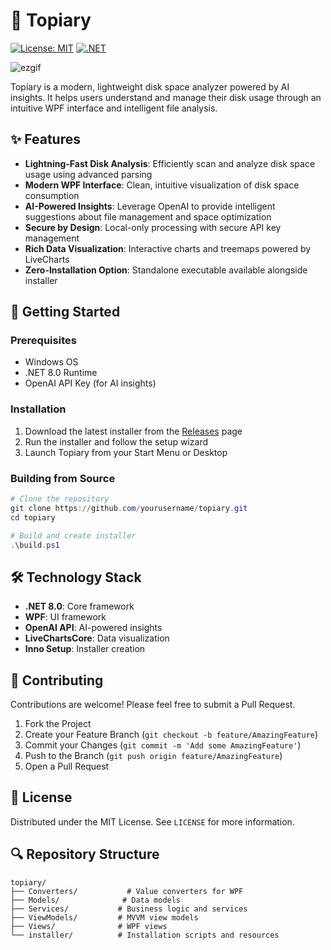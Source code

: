 # 🌳 Topiary

[![License: MIT](https://img.shields.io/badge/License-MIT-yellow.svg)](https://opensource.org/licenses/MIT)
[![.NET](https://img.shields.io/badge/.NET-8.0-512BD4)](https://dotnet.microsoft.com/download/dotnet/8.0)

![ezgif](https://github.com/user-attachments/assets/13f46ddb-473e-4508-b3ae-f24aa210f924)

Topiary is a modern, lightweight disk space analyzer powered by AI insights. It helps users understand and manage their disk usage through an intuitive WPF interface and intelligent file analysis.

## ✨ Features

- **Lightning-Fast Disk Analysis**: Efficiently scan and analyze disk space usage using advanced parsing
- **Modern WPF Interface**: Clean, intuitive visualization of disk space consumption
- **AI-Powered Insights**: Leverage OpenAI to provide intelligent suggestions about file management and space optimization
- **Secure by Design**: Local-only processing with secure API key management
- **Rich Data Visualization**: Interactive charts and treemaps powered by LiveCharts
- **Zero-Installation Option**: Standalone executable available alongside installer

## 🚀 Getting Started

### Prerequisites

- Windows OS
- .NET 8.0 Runtime
- OpenAI API Key (for AI insights)

### Installation

1. Download the latest installer from the [Releases](../../releases) page
2. Run the installer and follow the setup wizard
3. Launch Topiary from your Start Menu or Desktop

### Building from Source

```powershell
# Clone the repository
git clone https://github.com/yourusername/topiary.git
cd topiary

# Build and create installer
.\build.ps1
```

## 🛠️ Technology Stack

- **.NET 8.0**: Core framework
- **WPF**: UI framework
- **OpenAI API**: AI-powered insights
- **LiveChartsCore**: Data visualization
- **Inno Setup**: Installer creation

## 🤝 Contributing

Contributions are welcome! Please feel free to submit a Pull Request.

1. Fork the Project
2. Create your Feature Branch (`git checkout -b feature/AmazingFeature`)
3. Commit your Changes (`git commit -m 'Add some AmazingFeature'`)
4. Push to the Branch (`git push origin feature/AmazingFeature`)
5. Open a Pull Request

## 📝 License

Distributed under the MIT License. See `LICENSE` for more information.

## 🔍 Repository Structure

```
topiary/
├── Converters/           # Value converters for WPF
├── Models/              # Data models
├── Services/           # Business logic and services
├── ViewModels/         # MVVM view models
├── Views/              # WPF views
└── installer/          # Installation scripts and resources
```
